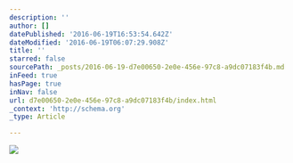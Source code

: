 ```yaml
---
description: ''
author: []
datePublished: '2016-06-19T16:53:54.642Z'
dateModified: '2016-06-19T06:07:29.908Z'
title: ''
starred: false
sourcePath: _posts/2016-06-19-d7e00650-2e0e-456e-97c8-a9dc07183f4b.md
inFeed: true
hasPage: true
inNav: false
url: d7e00650-2e0e-456e-97c8-a9dc07183f4b/index.html
_context: 'http://schema.org'
_type: Article

---
```

![](https://the-grid-user-content.s3-us-west-2.amazonaws.com/c66d6c33-cc3c-42c6-a801-74772b8f8297.jpg)